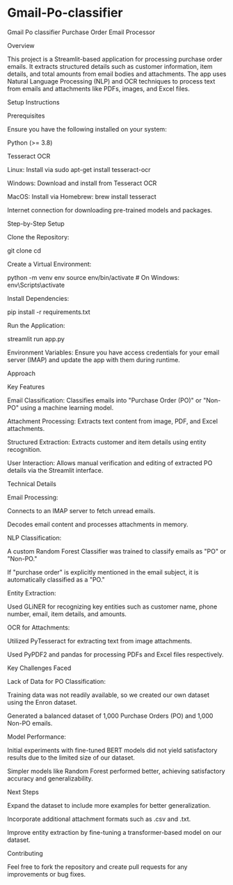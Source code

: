 # Gmail-Po-classifier
Gmail Po classifier
Purchase Order Email Processor

Overview

This project is a Streamlit-based application for processing purchase order emails. It extracts structured details such as customer information, item details, and total amounts from email bodies and attachments. The app uses Natural Language Processing (NLP) and OCR techniques to process text from emails and attachments like PDFs, images, and Excel files.

Setup Instructions

Prerequisites

Ensure you have the following installed on your system:

Python (>= 3.8)

Tesseract OCR

Linux: Install via sudo apt-get install tesseract-ocr

Windows: Download and install from Tesseract OCR

MacOS: Install via Homebrew: brew install tesseract

Internet connection for downloading pre-trained models and packages.

Step-by-Step Setup

Clone the Repository:

git clone <repository-url>
cd <repository-folder>

Create a Virtual Environment:

python -m venv env
source env/bin/activate   # On Windows: env\Scripts\activate

Install Dependencies:

pip install -r requirements.txt

Run the Application:

streamlit run app.py

Environment Variables:
Ensure you have access credentials for your email server (IMAP) and update the app with them during runtime.

Approach

Key Features

Email Classification: Classifies emails into "Purchase Order (PO)" or "Non-PO" using a machine learning model.

Attachment Processing: Extracts text content from image, PDF, and Excel attachments.

Structured Extraction: Extracts customer and item details using entity recognition.

User Interaction: Allows manual verification and editing of extracted PO details via the Streamlit interface.

Technical Details

Email Processing:

Connects to an IMAP server to fetch unread emails.

Decodes email content and processes attachments in memory.

NLP Classification:

A custom Random Forest Classifier was trained to classify emails as "PO" or "Non-PO."

If "purchase order" is explicitly mentioned in the email subject, it is automatically classified as a "PO."

Entity Extraction:

Used GLiNER for recognizing key entities such as customer name, phone number, email, item details, and amounts.

OCR for Attachments:

Utilized PyTesseract for extracting text from image attachments.

Used PyPDF2 and pandas for processing PDFs and Excel files respectively.

Key Challenges Faced

Lack of Data for PO Classification:

Training data was not readily available, so we created our own dataset using the Enron dataset.

Generated a balanced dataset of 1,000 Purchase Orders (PO) and 1,000 Non-PO emails.

Model Performance:

Initial experiments with fine-tuned BERT models did not yield satisfactory results due to the limited size of our dataset.

Simpler models like Random Forest performed better, achieving satisfactory accuracy and generalizability.

Next Steps

Expand the dataset to include more examples for better generalization.

Incorporate additional attachment formats such as .csv and .txt.

Improve entity extraction by fine-tuning a transformer-based model on our dataset.

Contributing

Feel free to fork the repository and create pull requests for any improvements or bug fixes.
